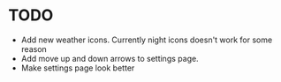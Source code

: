 # TODO

- Add new weather icons. Currently night icons doesn't work for some reason
- Add move up and down arrows to settings page.
- Make settings page look better

